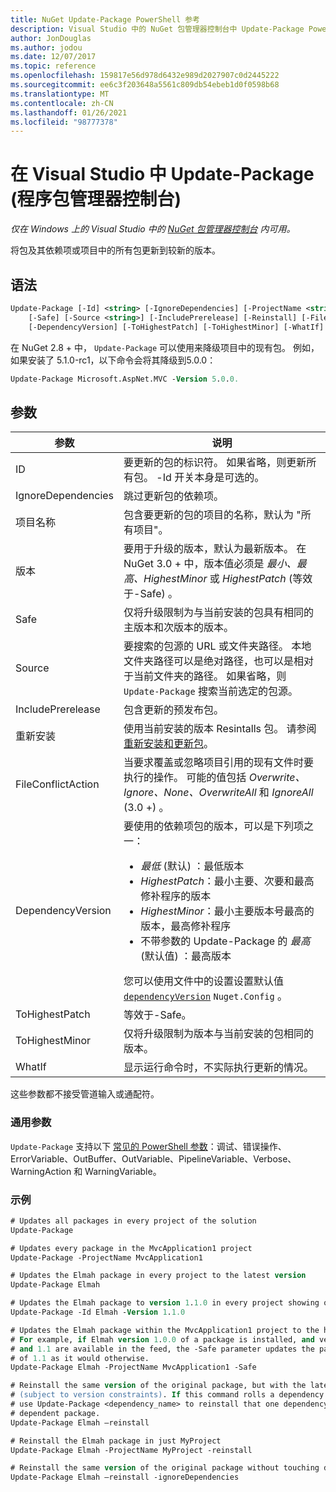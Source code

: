 ```yaml
---
title: NuGet Update-Package PowerShell 参考
description: Visual Studio 中的 NuGet 包管理器控制台中 Update-Package PowerShell 命令参考。
author: JonDouglas
ms.author: jodou
ms.date: 12/07/2017
ms.topic: reference
ms.openlocfilehash: 159817e56d978d6432e989d2027907c0d2445222
ms.sourcegitcommit: ee6c3f203648a5561c809db54ebeb1d0f0598b68
ms.translationtype: MT
ms.contentlocale: zh-CN
ms.lasthandoff: 01/26/2021
ms.locfileid: "98777378"
---
```

# <a name="update-package-package-manager-console-in-visual-studio"></a>在 Visual Studio 中 Update-Package (程序包管理器控制台) 

*仅在 Windows 上的 Visual Studio 中的 [NuGet 包管理器控制台](../../consume-packages/install-use-packages-powershell.md) 内可用。*

将包及其依赖项或项目中的所有包更新到较新的版本。

## <a name="syntax"></a>语法

```ps
Update-Package [-Id] <string> [-IgnoreDependencies] [-ProjectName <string>] [-Version <string>]
    [-Safe] [-Source <string>] [-IncludePrerelease] [-Reinstall] [-FileConflictAction]
    [-DependencyVersion] [-ToHighestPatch] [-ToHighestMinor] [-WhatIf] [<CommonParameters>]
```

在 NuGet 2.8 + 中， `Update-Package` 可以使用来降级项目中的现有包。 例如，如果安装了 5.1.0-rc1，以下命令会将其降级到5.0.0：

```ps
Update-Package Microsoft.AspNet.MVC -Version 5.0.0.
```

## <a name="parameters"></a>参数

|  参数 | 说明 |
| --- | --- |
| ID | 要更新的包的标识符。 如果省略，则更新所有包。 -Id 开关本身是可选的。 |
| IgnoreDependencies | 跳过更新包的依赖项。 |
| 项目名称 | 包含要更新的包的项目的名称，默认为 "所有项目"。 |
| 版本 | 要用于升级的版本，默认为最新版本。 在 NuGet 3.0 + 中，版本值必须是 *最小、最高、HighestMinor* 或 *HighestPatch* (等效于-Safe) 。 |
| Safe | 仅将升级限制为与当前安装的包具有相同的主版本和次版本的版本。 |
| Source | 要搜索的包源的 URL 或文件夹路径。 本地文件夹路径可以是绝对路径，也可以是相对于当前文件夹的路径。 如果省略，则 `Update-Package` 搜索当前选定的包源。 |
| IncludePrerelease | 包含更新的预发布包。 |
| 重新安装 | 使用当前安装的版本 Resintalls 包。 请参阅[重新安装和更新包](../../consume-packages/reinstalling-and-updating-packages.md)。 |
| FileConflictAction | 当要求覆盖或忽略项目引用的现有文件时要执行的操作。 可能的值包括 *Overwrite、Ignore、None、OverwriteAll* 和 *IgnoreAll* (3.0 +) 。 |
| DependencyVersion | 要使用的依赖项包的版本，可以是下列项之一：<br/><ul><li>*最低* (默认) ：最低版本</li><li>*HighestPatch*：最小主要、次要和最高修补程序的版本</li><li>*HighestMinor*：最小主要版本号最高的版本，最高修补程序</li><li>不带参数的 Update-Package 的 *最高* (默认值) ：最高版本</li></ul>您可以使用文件中的设置设置默认值 [`dependencyVersion`](../nuget-config-file.md#config-section) `Nuget.Config` 。 |
| ToHighestPatch | 等效于-Safe。 |
| ToHighestMinor | 仅将升级限制为版本与当前安装的包相同的版本。 |
| WhatIf | 显示运行命令时，不实际执行更新的情况。 |

这些参数都不接受管道输入或通配符。

### <a name="common-parameters"></a>通用参数

`Update-Package` 支持以下 [常见的 PowerShell 参数](/powershell/module/microsoft.powershell.core/about/about_commonparameters)：调试、错误操作、ErrorVariable、OutBuffer、OutVariable、PipelineVariable、Verbose、WarningAction 和 WarningVariable。

### <a name="examples"></a>示例

```ps
# Updates all packages in every project of the solution
Update-Package

# Updates every package in the MvcApplication1 project
Update-Package -ProjectName MvcApplication1

# Updates the Elmah package in every project to the latest version
Update-Package Elmah

# Updates the Elmah package to version 1.1.0 in every project showing optional -Id usage
Update-Package -Id Elmah -Version 1.1.0

# Updates the Elmah package within the MvcApplication1 project to the highest "safe" version.
# For example, if Elmah version 1.0.0 of a package is installed, and versions 1.0.1, 1.0.2,
# and 1.1 are available in the feed, the -Safe parameter updates the package to 1.0.2 instead
# of 1.1 as it would otherwise.
Update-Package Elmah -ProjectName MvcApplication1 -Safe

# Reinstall the same version of the original package, but with the latest version of dependencies
# (subject to version constraints). If this command rolls a dependency back to an earlier version,
# use Update-Package <dependency_name> to reinstall that one dependency without affecting the
# dependent package.
Update-Package Elmah –reinstall 

# Reinstall the Elmah package in just MyProject
Update-Package Elmah -ProjectName MyProject -reinstall

# Reinstall the same version of the original package without touching dependencies.
Update-Package Elmah –reinstall -ignoreDependencies
```
